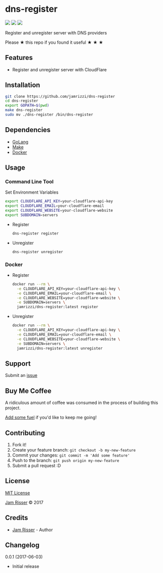 # dns-register

[![](https://img.shields.io/docker/stars/jamrizzi/dns-register.svg?style=flat-square)](https://hub.docker.com/r/jamrizzi/dns-register/) [![](https://img.shields.io/docker/pulls/jamrizzi/dns-register.svg?style=flat-square)](https://hub.docker.com/r/jamrizzi/dns-register/) [![](https://img.shields.io/docker/build/jamrizzi/dns-register.svg?style=flat-square)](https://hub.docker.com/r/jamrizzi/dns-register/)

Register and unregister server with DNS providers

Please &#9733; this repo if you found it useful &#9733; &#9733; &#9733;


## Features

* Register and unregister server with CloudFlare


## Installation

```sh
git clone https://github.com/jamrizzi/dns-register
cd dns-register
export GOPATH=$(pwd)
make dns-register
sudo mv ./dns-register /bin/dns-register
```


## Dependencies

* [GoLang](https://golang.org/)
* [Make](https://www.gnu.org/software/make/)
* [Docker](https://www.docker.com/)


## Usage

### Command Line Tool

Set Environment Variables

```sh
export CLOUDFLARE_API_KEY=your-cloudflare-api-key
export CLOUDFLARE_EMAIL=your-cloudflare-email
export CLOUDFLARE_WEBSITE=your-cloudflare-website
export SUBDOMAIN=servers
```

* Register
  
  ```sh
  dns-register register
  ```
  
* Unregister
  
  ```sh
  dns-register unregister
  ```
  
### Docker

* Register
  
  ```sh
  docker run --rm \
    -e CLOUDFLARE_API_KEY=your-cloudflare-api-key \
    -e CLOUDFLARE_EMAIL=your-cloudflare-email \
    -e CLOUDFLARE_WEBSITE=your-cloudflare-website \
    -e SUBDOMAIN=servers \
    jamrizzi/dns-register:latest register
  ```

* Unregister
  
  ```sh
  docker run --rm \
    -e CLOUDFLARE_API_KEY=your-cloudflare-api-key \
    -e CLOUDFLARE_EMAIL=your-cloudflare-email \
    -e CLOUDFLARE_WEBSITE=your-cloudflare-website \
    -e SUBDOMAIN=servers \
    jamrizzi/dns-register:latest unregister
  ```


## Support

Submit an [issue](https://github.com/jamrizzi/dns-register/issues/new)


## Buy Me Coffee

A ridiculous amount of coffee was consumed in the process of building this project.

[Add some fuel](https://pay.jamrizzi.com) if you'd like to keep me going!


## Contributing

1. Fork it!
2. Create your feature branch: `git checkout -b my-new-feature`
3. Commit your changes: `git commit -m 'Add some feature'`
4. Push to the branch: `git push origin my-new-feature`
5. Submit a pull request :D


## License

[MIT License](https://github.com/jamrizzi/dns-register/blob/master/LICENSE)

[Jam Risser](https://jamrizzi.com) &copy; 2017


## Credits

* [Jam Risser](https://jamrizzi.com) - Author


## Changelog

0.0.1 (2017-06-03)
* Initial release
